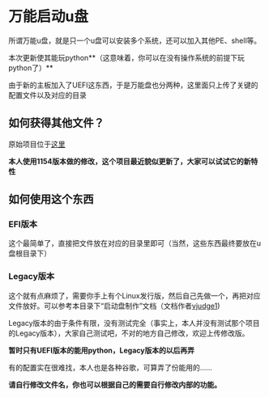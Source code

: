 # 万能启动u盘
所谓万能u盘，就是只一个u盘可以安装多个系统，还可以加入其他PE、shell等。

本次更新使其能玩python**（这意味着，你可以在没有操作系统的前提下玩python了）**

由于新的主板加入了UEFI这东西，于是万能盘也分两种，这里面只上传了关键的配置文件以及对应的目录

## 如何获得其他文件？
原始项目位于[这里](http://biosbits.org/)

**本人使用1154版本做的修改，这个项目最近貌似更新了，大家可以试试它的新特性**

## 如何使用这个东西

### EFI版本
这个最简单了，直接把文件放在对应的目录里即可（当然，这些东西最终要放在u盘根目录下）

### Legacy版本
这个就有点麻烦了，需要你手上有个Linux发行版，然后自己先做一个，再把对应文件放好。可以参考本目录下“启动盘制作”文档（文档作者[vjudge1](http://vjudge1.github.io/))

Legacy版本的由于条件有限，没有测试完全（事实上，本人并没有测试那个项目的Legacy版本），大家自己测试吧，不对的地方自己修改，欢迎上传修改版。

**暂时只有UEFI版本的能用python，Legacy版本的以后再弄**

有的配置实在很难找，本人也是各种谷歌，可算弄了份能用的……

**请自行修改文件名，你也可以根据自己的需要自行修改内部的功能。**
